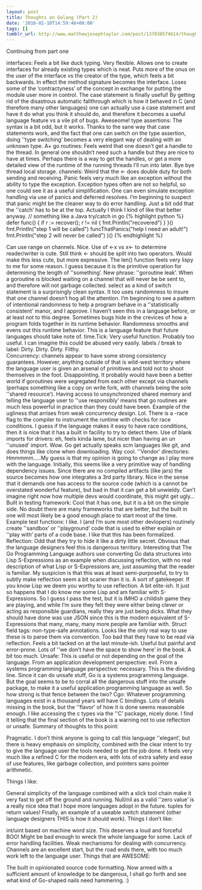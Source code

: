 ```yaml
---
layout: post
title: Thoughts on Golang (Part 2)
date: '2016-01-10T14:59:46+00:00'
tags: []
tumblr_url: http://www.matthewjosephtaylor.com/post/137038574614/thoughts-on-golang-part-2
---
```

Continuing from part one

interfaces: Feels a bit like duck typing. Very flexible. Allows one to create interfaces for already existing types which is neat. Puts more of the onus on the user of the interface vs the creator of the type, which feels a bit backwards. In effect the method signature becomes the interface. Loses some of the ‘contractyness’ of the concept in exchange for putting the module user more in control.
The case statement is finally useful! By getting rid of the disastrous automatic fallthrough which is how it behaved in C (and therefore many other languages) one can actually use a case statement and have it do what you think it should do, and therefore it becomes a useful language feature vs a vile pit of bugs. Aweseome!
type assertions: The syntax is a bit odd, but it works.  Thanks to the sane way that case statements work, and the fact that one can switch on the type assertion, doing ''type switching’ becomes a very elegant way of dealing with an unknown type. A+
go routines: Feels weird that one doesn’t get a handle to the thread. In general one shouldn’t need such a handle but they are nice to have at times. Perhaps there is a way to get the handles, or get a more detailed view of the runtime of the running threads I’ll run into later. Bye bye thread local storage.
channels: Weird that the <- does double duty for both sending and receiving.
Panic feels very much like an exception without the ability to type the exception. Exception types often are not so helpful, so one could see it as a useful simplification. One can even simulate exception handling via use of panics and deferred resolves. I’m beginning to suspect that panic might be the cleaner way to do error handling. Just a bit odd that the ''catch’ has to be at the top. Actually I think I kind of like that better anyway.
// something like a Java try/catch in go
{% highlight python %}
    defer func() {
        if r := recover(); r != nil {
            fmt.Println("recovered")
        }
    }()
    fmt.Println("step 1 will be called")
    funcThatPanics("help I need an adult!")
    fmt.Println("step 2 will never be called")
}()
{% endhighlight %}

Can use range on channels. Nice.
Use of <-x vs x<- to determine reader/writer is cute. Still think <- should be split into two operators. Would make this less cute, but more expressive.
The len() function feels very lispy to me for some reason. I guess because it is the primitive operation for determining the length of ''something’.
New phrase: ''goroutine leak’. When a goroutine is blocked waiting on a channel that will never be be sent to, and therefore will not garbage collected.
select as a kind of switch statement is a surprisingly clean syntax. It too uses randomness to insure that one channel doesn’t hog all the attention. I’m beginning to see a pattern of intentional randomness to help a program behave in a ''statistically consistent’ manor, and I approve. I haven’t seen this in a language before, or at least not to this degree. Sometimes bugs hide in the crevices of how a program folds together in its runtime behavior.  Randomness smooths and evens out this runtime behavior. This is a language feature that future languages should take note of.
time.Tick: Very useful function. Probably too useful. I can imagine this could be abused very easily.
labels / break to label: Dirty. Dirty. Dirty. Filthy.  
Concurrency: channels appear to have some strong consistency guarantees. However, anything outside of that is wild-west territory where the language user is given an arsenal of primitives and told not to shoot themselves in the foot. Disappointing. It probably would have been a better world if goroutines were segregated from each other except via channels (perhaps something like a copy on write fork, with channels being the sole ''shared resource’). Having access to unsynchronized shared memory and telling the language user to ''use responsibly’ means that go routines are much less powerful in practice than they could have been.
Example of the ugliness that arrises from weak concurrency design.
Lol. There is a -race flag to the compiler to instrument the runtime with checks for race conditions. I guess if the language makes it easy to have race conditions, then it is nice that it has a built in facility to try to detect them.
Use of blank imports for drivers: eh, feels kinda lame, but nicer than having an un ''unused’ import.
Wow. Go get actually speaks scm languages like git, and does things like clone when downloading. Way cool.
''Vendor’ directories: Hmmmmm…..My guess is that my opinion is going to change as I play more with the language. Initially, this seems like a very primitive way of handling dependency issues. Since there are no compiled artifacts (like jars) the source becomes how one integrates a 3rd party library. Nice in the sense that it demands one has access to the source code (which is a cannot be overstated wonderful feature), but bad in that it can get a bit unwieldy. Can’t imagine right now how multiple devs would coordinate, this might get ugly…
Built in testing framework: Cool that it has one, but it is a bit on the simple side. No doubt there are many frameworks that are better, but the built in one will most likely be a good enough place to start most of the time.
Example test functions: I like. I (and I’m sure most other devlopers) routinely create ''sandbox’ or ''playground’ code that is used to either explain or ''play with’ parts of a code base. I like that this has been formalized.
Reflection: Odd that they try to hide it like a dirty little secret. Obvious that the language designers feel this is dangerous territory.
Interesting that The Go Programming Language authors use converting Go data structures into Lisp S-Expressions as an example when discussing reflection, with no real description of what Lisp or S-Expressions are, just assuming that the reader is familiar. My suspicion is that this was at least semi-purposeful, to try to subtly make reflection seem a bit scarier than it is. A sort of gatekeeper. If you know Lisp we deem you worthy to use reflection. A bit elite-ish. It just so happens that I do know me some Lisp and am familiar with S-Expressions. So I guess I pass the test, but it is IMHO a childish game they are playing, and while I’m sure they felt they were either being clever or acting as responsible guardians, really they are just being dicks. What they should have done was use JSON since this is the modern equivalent of S-Expressions that many, many, many more people are familiar with.
Struct field tags: non-type-safe annotations. Looks like the only real way to use these is to parse them via convention. Too bad that they have to be read via reflection. Feels a bit tacked on at the last minute-ish. Useful but painful and error-prone.
Lots of ''we don’t have the space to show here’ in the book. A bit too much.
Unsafe: This is useful or not depending on the goal of the language. From an application development perspective: evil. From a systems programming language perspective: necessary. This is the dividing line. Since it can do unsafe stuff, Go is a systems programming language. But the goal seems to be to corral all the dangerous stuff into the unsafe package, to make it a useful application programming language as well. So how strong is that fence between the two?
Cgo: Whatever programming languages exist in a thousand years will have C bindings. Lots of details missing in the book, but the ''flavor’ of how it is done seems reasonable enough. I like accessing the c types via the ''C’ package, nicely done.
I find it telling that the final section of the book is a warning not to use reflection or unsafe. 
Summary of thoughts to this point:

Pragmatic. I don’t think anyone is going to call this language ''elegant’, but there is heavy emphasis on simplicity, combined with the clear intent to try to give the language user the tools needed to get the job done. It feels very much like a refined C for the modern era, with lots of extra safety and ease of use features, like garbage collection, and pointers sans pointer arithmetic.

Things I like:

General simplicity of the language combined with a slick tool chain make it very fast to get off the ground and running.
Null/nil as a valid ''zero value’ is a really nice idea that I hope more languages adopt in the future.
tuples for return values!
Finally, an example of a useable switch statement (other language designers THIS is how it should work).
Things I don’t like:

int/uint based on machine word size. This deserves a loud and forceful BOO! Might be bad enough to wreck the whole language for some.
Lack of error handling facilities.
Weak mechanisms for dealing with concurrency. Channels are an excellent start, but the road ends there, with too much work left to the language user.
Things that are AWESOME:

The built in opinionated source code formatting. 
Now armed with a sufficient amount of knowledge to be dangerous, I shall go forth and see what kind of Go-shaped nails need hammering. :)
